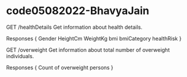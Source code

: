 # code05082022-BhavyaJain


GET /healthDetails
Get information about health details.

Responses 
{
Gender
HeightCm
WeightKg
bmi
bmiCategory
healthRisk
}

GET /overweight
Get information about total number of overweight individuals.

Responses 
{
Count of overweight persons
}
